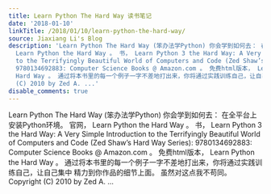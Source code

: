 ```yaml
---
title: Learn Python The Hard Way 读书笔记
date: '2018-01-10'
linkTitle: /2018/01/10/learn-python-the-hard-way/
source: Jiaxiang Li's Blog
description: 'Learn Python The Hard Way (笨办法学Python) 你会学到如何去： 在全平台上安装Python环境。 官网，
  Learn Python the Hard Way 。 书， Learn Python 3 the Hard Way: A Very Simple Introduction
  to the Terrifyingly Beautiful World of Computers and Code (Zed Shaw’s Hard Way Series):
  9780134692883: Computer Science Books @ Amazon.com 。 免费html版本， Learn Python the
  Hard Way 。 通过将本书里的每一个例子一字不差地打出来，你将通过实践训练自己，让自己集中 精力到你作品的细节上面。 虽然对这点我不苟同。 Copyright
  (C) 2010 by Zed A. ...'
disable_comments: true
---
```

Learn Python The Hard Way (笨办法学Python) 你会学到如何去： 在全平台上安装Python环境。 官网， Learn Python the Hard Way 。 书， Learn Python 3 the Hard Way: A Very Simple Introduction to the Terrifyingly Beautiful World of Computers and Code (Zed Shaw’s Hard Way Series): 9780134692883: Computer Science Books @ Amazon.com 。 免费html版本， Learn Python the Hard Way 。 通过将本书里的每一个例子一字不差地打出来，你将通过实践训练自己，让自己集中 精力到你作品的细节上面。 虽然对这点我不苟同。 Copyright (C) 2010 by Zed A. ...